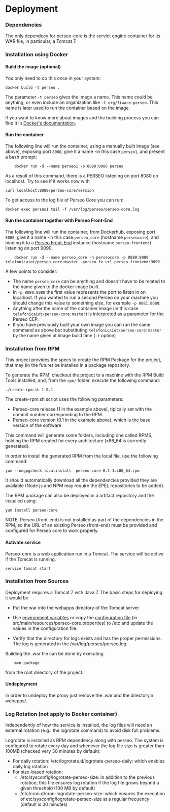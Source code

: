 # Deployment

### Dependencies

The only dependecy for perseo-core is the servlet engine container for its WAR file, in particular, a Tomcat 7.

### Installation using Docker

#### Build the image (optional)

You only need to do this once in your system:

    docker build -t perseo .

The parameter `-t perseo` gives the image a name. This name could be anything, or even include an organization like
`-t org/fiware-perseo`. This name is later used to run the container based on the image.

If you want to know more about images and the building process you can find it in [Docker's documentation](https://docs.docker.com/userguide/dockerimages/).

#### Run the container

The following line will run the container, using a manually built image (see above),
exposing port `8080`, give it a name -in this case `perseo1`, and present a bash prompt:

        docker run -d --name perseo1 -p 8080:8080 perseo

As a result of this command, there is a PERSEO listening on port 8080 on localhost. Try to see if it works now with

    curl localhost:8080/perseo-core/version
    
To get access to the log file of Perseo Core you can run:

```
docker exec perseo1 tail -f /var/log/perseo/perseo-core.log
```

#### Run the container together with Perseo Front-End

The following line will run the container, from Dockerhub, exposing port `8080`, give it a name -in this case `perseo_core` (hostname `perseocore`),
and binding it to a [Perseo Front-End](https://github.com/telefonicaid/perseo-fe)
instance (hostname `perseo-frontend`) listening on port 9090.

        docker run -d --name perseo_core -h perseocore -p 8080:8080 telefonicaiot/perseo-core:master -perseo_fe_url perseo-frontend:9090

A few points to consider:

* The name `perseo_core` can be anything and doesn't have to be related to the name given to the docker image built.
* In `-p 8080:8080` the first value represents the port to listen in on localhost. If you wanted to run a second Perseo on your machine
you should change this value to something else, for example `-p 8081:8080`.
* Anything after the name of the container image (in this case `telefonicaiot/perseo-core:master`) is interpreted as a parameter for the Perseo CEP. 
* If you have previously built your own image you can run the same command as above but substituting `telefonicaiot/perseo-core:master` by the
name given at image build time (`-t` option)

### Installation from RPM

This project provides the specs to create the RPM Package for the project, that may (in the future) be installed in a
package repository.

To generate the RPM, checkout the project to a machine with the RPM Build Tools installed, and, from the `rpm/` folder,
execute the following command:

```
./create-rpm.sh 1 0.1
```

The create-rpm.sh script uses the following parameters:

* Perseo-core release (1 in the example above), tipically set with the commit number corresponding to the RPM.
* Perseo-core version (0.1 in the example above), which is the base version of the software

This command will generate some folders, including one called RPMS, holding the RPM created for every architecture
(x86_64 is currently generated).

In order to install the generated RPM from the local file, use the following command:

```
yum --nogpgcheck localinstall  perseo-core-0.1-1.x86_64.rpm
```

It should automatically download all the dependencies provided they are available (Node.js and NPM may require the
EPEL repositories to be added).

The RPM package can also be deployed in a artifact repository and the installed using:

```
yum install perseo-core
```

NOTE: Perseo (front-end) is not installed as part of the dependencies in the RPM, so the URL of an existing Perseo (front-end)
must be provided and configured for Perseo core to work properly.

#### Activate service

Perseo-core is a web application run in a Tomcat. The service will be active if the Tomcat is running.
```
service tomcat start
```

### Installation from Sources

Deployment requires a Tomcat 7 with Java 7. The basic steps for deploying it would be

* Put the war into the webapps directory of the Tomcat server
* Use [environment variables](config.md#configure-perseo-core-with-environment-vars) or copy the [configuration file](config.md#configure-perseo-core-with-configuration-file) (in src/main/resources/perseo-core.properties) to /etc and update the values in the configuration file.

* Verify that the directory for logs exists and has the proper permissions. The log is generated in the /var/log/perseo/perseo.log

Building the .war file can be done by executing
```
    mvn package
```
from the root directory of the project.

#### Undeployment
In order to undeploy the proxy just remove the .war and the directoryin webapps/.


### Log Rotation (not apply to Docker container)
Independently of how the service is installed, the log files will need an external rotation (e.g.: the logrotate command) to avoid disk full problems.

Logrotate is installed as RPM dependency along with perseo. The system is configured to rotate every day and whenever the log file size is greater than 100MB (checked very 30 minutes by default):
* For daily rotation: /etc/logrotate.d/logrotate-perseo-daily: which enables daily log rotation
* For size-based rotation:
    * /etc/sysconfig/logrotate-perseo-size: in addition to the previous rotation, this file ensures log rotation if the log file grows beyond a given threshold (100 MB by default)
    * /etc/cron.d/cron-logrotate-perseo-size: which ensures the execution of etc/sysconfig/logrotate-perseo-size at a regular frecuency (default is 30 minutes)
